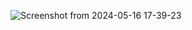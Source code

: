 ![Screenshot from 2024-05-16 17-39-23](https://github.com/mekicnikola/InstagramComposeClone/assets/102312978/46b944af-3994-466b-9f0c-55996c3b1449)
